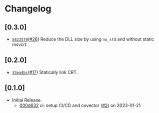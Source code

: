 # Changelog

## \[0.3.0]

-   [`5423579`](https://www.github.com/tauri-apps/nsis-tauri-utils/commit/5423579860016c4f3074831eda03096ee4854e73)([#26](https://www.github.com/tauri-apps/nsis-tauri-utils/pull/26))
    Reduce the DLL size by using `no_std` and without static msvcrt.

## \[0.2.0]

-   [`33ea4bc`](https://www.github.com/tauri-apps/nsis-tauri-utils/commit/33ea4bcf2a573461ebc5181ef2921d8746005049)([#17](https://www.github.com/tauri-apps/nsis-tauri-utils/pull/17))
    Statically link CRT.

## \[0.1.0]

-   Initial Release.
    -   [000d632](https://www.github.com/tauri-apps/nsis-tauri-utils/commit/000d6326333f862741f1514de34542316445951e)
        ci: setup CI/CD and covector
        ([#2](https://www.github.com/tauri-apps/nsis-tauri-utils/pull/2)) on
        2023-01-21

